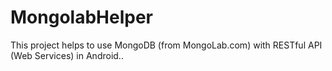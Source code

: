 # MongolabHelper
This project helps to use MongoDB (from MongoLab.com) with RESTful API (Web Services) in Android..
